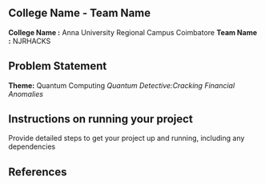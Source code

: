## College Name - Team Name
**College Name :** Anna University Regional Campus Coimbatore 
**Team Name :** NJRHACKS

## Problem Statement
**Theme:** Quantum Computing
  *Quantum Detective:Cracking Financial Anomalies*
## Instructions on running your project
Provide detailed steps to get your project up and running, including any dependencies

## References
